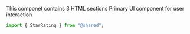 <!-- README.md -->


This componet contains 3 HTML sections
Primary UI component for user interaction

```js
import { StarRating } from "@shared";
```

